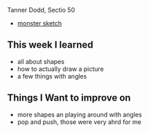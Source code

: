 Tanner Dodd, Sectio 50

- [monster sketch](https://github.com/Tannerite00/120-work/blob/master/hw-4%20screencap.JPG)

## This week I learned
- all about shapes
- how to actually draw a picture
- a few things with angles

## Things I Want to improve on
- more shapes an playing around with angles
- pop and push, those were very ahrd for me 

